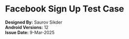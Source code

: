 # Facebook Sign Up Test Case

**Designed By:** Saurov Sikder  
**Android Versions:** 12  
**Issue Date:** 9-Mar-2025  
